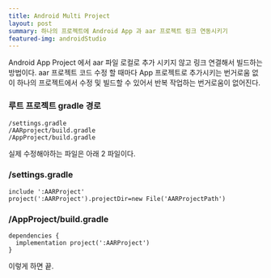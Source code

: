```yaml
---
title: Android Multi Project
layout: post
summary: 하나의 프로젝트에 Android App 과 aar 프로젝트 링크 연동시키기
featured-img: androidStudio
---
```


Android App Project 에서 aar 파일 로컬로 추가 시키지 않고 링크 연결해서 빌드하는 방법이다.
aar 프로젝트 코드 수정 할 때마다 App 프로젝트로 추가시키는 번거로움 없이 하나의 프로젝트에서 수정 및 빌드할 수 있어서 반복 작업하는 번거로움이 없어진다.

### 루트 프로젝트 gradle 경로
```
/settings.gradle
/AARproject/build.gradle
/AppProject/build.gradle
```
실제 수정해야하는 파일은 아래 2 파일이다.

### /settings.gradle
```
include ':AARProject'
project(':AARProject').projectDir=new File('AARProjectPath')
```

### /AppProject/build.gradle
```
dependencies {
  implementation project(':AARProject')
}
```

이렇게 하면 끝.

